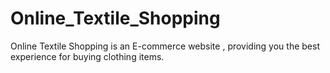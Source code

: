 # Online_Textile_Shopping
Online Textile Shopping is an E-commerce website , providing you the best experience for buying clothing items. 
